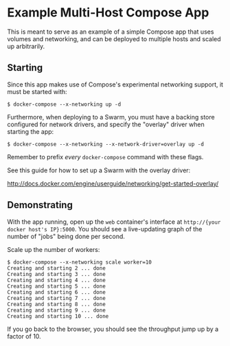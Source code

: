 Example Multi-Host Compose App
==============================


This is meant to serve as an example of a simple Compose app that uses volumes and networking, and can be deployed to multiple hosts and scaled up arbitrarily.


Starting
--------

Since this app makes use of Compose's experimental networking support, it must be started with:

    $ docker-compose --x-networking up -d

Furthermore, when deploying to a Swarm, you must have a backing store configured for network drivers, and specify the "overlay" driver when starting the app:

    $ docker-compose --x-networking --x-network-driver=overlay up -d

Remember to prefix *every* `docker-compose` command with these flags.

See this guide for how to set up a Swarm with the overlay driver:

http://docs.docker.com/engine/userguide/networking/get-started-overlay/


Demonstrating
-------------

With the app running, open up the `web` container's interface at `http://{your docker host's IP}:5000`. You should see a live-updating graph of the number of "jobs" being done per second.

Scale up the number of workers:

    $ docker-compose --x-networking scale worker=10
    Creating and starting 2 ... done
    Creating and starting 3 ... done
    Creating and starting 4 ... done
    Creating and starting 5 ... done
    Creating and starting 6 ... done
    Creating and starting 7 ... done
    Creating and starting 8 ... done
    Creating and starting 9 ... done
    Creating and starting 10 ... done

If you go back to the browser, you should see the throughput jump up by a factor of 10.
